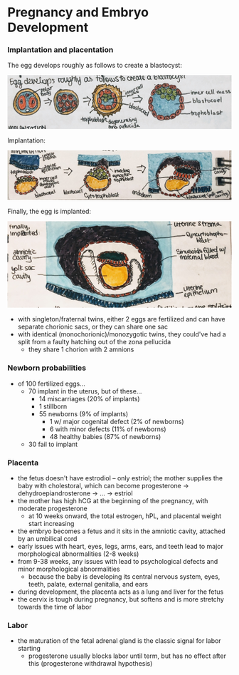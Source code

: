 # Pregnancy and Embryo Development

### Implantation and placentation

The egg develops roughly as follows to create a blastocyst:

<img src="imgs/blastocyst.jpg">

Implantation:

<img src="imgs/implantation.heic">

Finally, the egg is implanted:

<img src="imgs/implanted.heic">

* with singleton/fraternal twins, either 2 eggs are fertilized and can have separate chorionic sacs, or they can share one sac
* with identical (monochorionic)/monozygotic twins, they could've had a split from a faulty hatching out of the zona pellucida
  * they share 1 chorion with 2 amnions

### Newborn probabilities

* of 100 fertilized eggs...
  * 70 implant in the uterus, but of these...
    * 14 miscarriages (20% of implants)
    * 1 stillborn
    * 55  newborns (9% of implants)
      * 1 w/ major cogenital defect (2% of newborns)
      * 6 with minor defects (11% of newborns)
      * 48 healthy babies (87% of newborns)
  * 30 fail to implant

### Placenta

* the fetus doesn't have estrodiol – only estriol; the mother supplies the baby with cholestoral, which can become progesterone -> dehydroepiandrosterone -> … -> estriol
* the mother has high hCG at the beginning of the pregnancy, with moderate progesterone
  * at 10 weeks onward, the total estrogen, hPL, and placental weight start increasing
* the embryo becomes a fetus and it sits in the amniotic cavity, attached by an umbilical cord
* early issues with heart, eyes, legs, arms, ears, and teeth lead to major morphological abnormalities (2-8 weeks)
* from 9-38 weeks, any issues with lead to psychological defects and minor morphological abnormalities
  * because the baby is developing its central nervous system, eyes, teeth, palate, external genitalia, and ears
* during development, the placenta acts as a lung and liver for the fetus
* the cervix is tough during pregnancy, but softens and is more stretchy towards the time of labor

### Labor

* the maturation of the fetal adrenal gland is the classic signal for labor starting
  * progesterone usually blocks labor until term, but has no effect after this (progesterone withdrawal hypothesis)